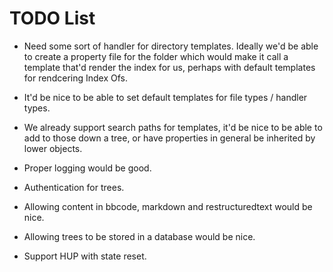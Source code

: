 TODO List
=========

* Need some sort of handler for directory templates.
  Ideally we'd be able to create a property file for the folder which would make it call a template that'd render the index for us, perhaps
  with default templates for rendcering Index Ofs.

* It'd be nice to be able to set default templates for file types / handler types.

* We already support search paths for templates, it'd be nice to be able to add to those down a tree, or have properties in general be inherited
  by lower objects.

* Proper logging would be good.

* Authentication for trees.

* Allowing content in bbcode, markdown and restructuredtext would be nice.

* Allowing trees to be stored in a database would be nice.

* Support HUP with state reset.
